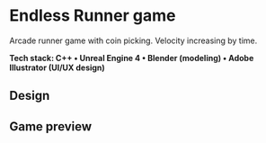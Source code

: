 # Endless Runner game
Arcade runner game with coin picking. Velocity increasing by time.

**Tech stack: C++ • Unreal Engine 4 • Blender (modeling) • Adobe Illustrator (UI/UX design)**

## Design

##

##

## Game preview
